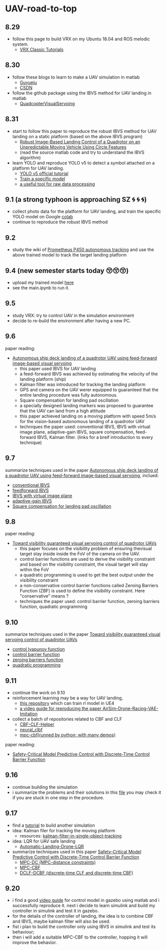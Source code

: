 # UAV-road-to-top
## 8.29
- follow this page to build VRX on my Ubuntu 18.04 and ROS melodic system.
  	- [VRX Classic Tutorials](https://github.com/osrf/vrx/wiki/VRX-Classic-Tutorials)
## 8.30
- follow these blogs to learn to make a UAV simulation in matlab
	- [Guyueju](https://www.guyuehome.com/8981)
	- [CSDN](https://blog.csdn.net/m0_47737058/article/details/115737719)
-  follow the github package using the IBVS method for UAV landing in matlab
	- [QuadcopterVisualServoing](https://github.com/BillyTziv/QuadcopterVisualServoing)

## 8.31
- start to  follow this paper to reproduce the robust IBVS method for UAV landing on a static platform (based on the above IBVS program)
  	- [Robust Image-Based Landing Control of a Quadrotor on an Unpredictable Moving Vehicle Using Circle Features](https://ieeexplore.ieee.org/document/9791477)
  	- (read the source matlab code and try to understand the IBVS algorithm)
- learn YOLO and reproduce YOLO v5 to detect a symbol attached on a platform for UAV landing.
  	- [YOLO v5 official tutorial](https://github.com/ultralytics/yolov5/wiki)
	- [Train a specific model](https://blog.csdn.net/oJiWuXuan/article/details/107558286)
 	- [a useful tool for raw data processing](http://www.jinglingbiaozhu.com/)

## 9.1 (a strong typhoon is approaching SZ :cyclone: :cyclone: :cyclone:)
- collect photo data for the platform for UAV landing, and train the specific YOLO model on Google [colab](https://colab.research.google.com/drive/1H7_7Eba218TUUjTCgBzzS8VF5w8B88k5#scrollTo=X75x6SqI0hmb)
- continue to reproduce the robust IBVS method
## 9.2
- study the wiki of [Prometheus P450 autonomous tracking](https://github.com/amov-lab/prometheus_wiki/blob/main/doc/source/docs/p450/5-%E8%BF%9B%E9%98%B6%E5%8A%9F%E8%83%BD-%E5%AE%A4%E5%86%85%E8%87%AA%E4%B8%BB%E8%B7%9F%E8%B8%AA.rst) and use the above trained model to track the target landing platform

## 9.4 (new semester starts today :kissing_closed_eyes::kissing_closed_eyes::kissing_closed_eyes:)
- upload my trained model [here](https://github.com/LeeErGou711/yolov5/tree/master)
- see the main.ipynb to run it.

## 9.5 
- study VRX: try to control UAV in the simulation environment
- decide to re-build the environment after having a new PC.

## 9.6 
paper reading: 
- [Autonomous ship deck landing of a quadrotor UAV using feed-forward
image-based visual servoing](https://www.sciencedirect.com/science/article/pii/S1270963822005430?ref=pdf_download&fr=RR-2&rr=801fe6e5a8fbcf8b)
	- this paper used IBVS for UAV landing
 	- a feed-forward IBVS was achieved by estimating the velocity of the landing platform (ship)
  	- Kalman filter was introduced for tracking the landing platform
  	- GPS and camera on the UAV werer equipped to guaranteed that the entire landing procedure was fully autonomous.
  	- Square compensation for landing pad oscillation
  	- a specially designed landing markers was proposed to guarantee that the UAV can land from a high attitude
  	- this paper achieved landing on a moving platform with speed 5m/s for the vision-based autonomous landing of a quadrotor UAV
  	- techniques the paper used: conventional IBVS, IBVS with virtual image plane, adaptive-gain IBVS, square compensation, feed-forward IBVS, Kalman filter. (links for a breif introduction to every technique)

## 9.7
summarize techniques used in the paper [Autonomous ship deck landing of a quadrotor UAV using feed-forward
image-based visual servoing](https://www.sciencedirect.com/science/article/pii/S1270963822005430?ref=pdf_download&fr=RR-2&rr=801fe6e5a8fbcf8b), inclued:
- [conventional IBVS](https://github.com/LeeErGou711/UAV-road-to-top/blob/main/techniques/conventional_IBVS.md)
- [feedforward IBVS](https://github.com/LeeErGou711/UAV-road-to-top/blob/main/techniques/feed-forward%20IBVS.md)
- [IBVS with virtual image plane](https://github.com/LeeErGou711/UAV-road-to-top/blob/main/techniques/IBVS_for_under-actuated_system.md)
- [adaptive-gain IBVS](https://github.com/LeeErGou711/UAV-road-to-top/blob/main/techniques/adaptive-gain%20IBVS.md)
- [Square compensation for landing pad oscillation](https://github.com/LeeErGou711/UAV-road-to-top/blob/main/techniques/Square%20compensation.md)

## 9.8 
paper reading:
- [Toward visibility guaranteed visual servoing control of quadrotor UAVs](https://ieeexplore.ieee.org/document/8671723)
	- this paper focuses on the visibility problem of ensuring thevisual target stay inside inside the FoV of the camera on the UAV.
   	- control barrier functions are used to derive the visibility constraint and based on the visibility constraint, the visual target will stay within the FoV
   	- a quadratic programming is used to get the best output under the visibility constraint
  	- a non-conservative control barrier functions called Zeroing Barriers Function (ZBF) is used to define the visibility constraint. Here "conservative" means ?
	- techniques the paper used: control barrier function, zeroing barriers function, quadratic programming

## 9.10
summarize techniques used in the paper [Toward visibility guaranteed visual servoing control of quadrotor UAVs](https://ieeexplore.ieee.org/document/8671723)
- [control lyapunov function](https://github.com/LeeErGou711/UAV-road-to-top/blob/main/techniques/control%20lyapunov%20function.pdf)
- [control barrier function](https://github.com/LeeErGou711/UAV-road-to-top/blob/main/techniques/control%20barrier%20function.pdf)
- [zeroing barriers function]()
- [quadratic programming]()

## 9.11
- continue the work on 9.10
- reinforcement learning may be a way for UAV landing,
  	- [this repository](https://github.com/harvard-edge/airlearning-ue4) which can train rl model in UE4
  	- [a video guide for reproducing the paper AirSim-Drone-Racing-VAE-Imitation](https://www.bilibili.com/video/BV1Fj411r7Xs/?spm_id_from=333.788&vd_source=85f78634ae6a4437016f20e28a7f87c4)
- collect a batch of repositories related to CBF and CLF
  	- [CBF-CLF-Helper](https://github.com/HybridRobotics/CBF-CLF-Helper)
  	- [neural_clbf](https://github.com/MIT-REALM/neural_clbf)
  	- [mpc-cbf(runned by python; with many demos)](https://github.com/elena-ecn/mpc-cbf)
  
paper reading:
- [Safety-Critical Model Predictive Control with Discrete-Time Control Barrier Function](https://ieeexplore.ieee.org/document/9483029)

## 9.16
- continue building the simulation 
- i summarize the problems and their solutions in this [file](https://github.com/LeeErGou711/UAV-road-to-top/blob/main/simulation/problems.md) you may check it if you are stuck in one step in the procedure.

## 9.17
- find a [tutorial](https://www.bilibili.com/video/BV1KE41157uT/?spm_id_from=333.1007.top_right_bar_window_default_collection.content.click&vd_source=85f78634ae6a4437016f20e28a7f87c4) to build another simulation
- idea: Kalman filer for tracking the moving platform
  	- resources: [kalman-filter-in-single-object-tracking](https://github.com/liuchangji/kalman-filter-in-single-object-tracking)
- idea: LQR for UAV safe landing
  	- [Automatic-Landing-Drone-LQR](https://github.com/NishanthARao/Automatic-Landing-Drone-LQR)
- summarize techniques used in this paper [Safety-Critical Model Predictive Control with Discrete-Time Control Barrier Function](https://ieeexplore.ieee.org/document/9483029)
	- [MPC-DC (MPC-distance constraints)](https://github.com/LeeErGou711/UAV-road-to-top/blob/main/techniques/MPC.pdf)
   	- [MPC-CBF]()
   	- [DCLF-DCBF (discrete-time CLF and discrete-time CBF)]()
 
## 9.20
- i find a good [video guide](https://www.bilibili.com/video/BV16N4y1d7Ki/?spm_id_from=333.788.top_right_bar_window_custom_collection.content.click&vd_source=85f78634ae6a4437016f20e28a7f87c4) for control model in gazebo using matlab and i successfully reproduce it. next i decide to learn simulink and build my controller in simulink and test it in gazebo. 
- for the details of the controller of landing, the idea is to combine CBF and IBVS, maybe kalman filter will also be used.
- fist i plan to build the controller only using IBVS in simulink and test its behaviour;
- then i will add a suitable MPC-CBF to the controller, hopping it will improve the behavior.
